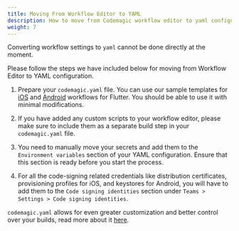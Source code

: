 ```yaml
---
title: Moving From Workflow Editor to YAML
description: How to move from Codemagic workflow editor to yaml configuration.
weight: 7
---
```


Converting workflow settings to `yaml` cannot be done directly at the moment.

Please follow the steps we have included below for moving from Workflow Editor to YAML configuration.

1. Prepare your `codemagic.yaml` file. You can use our sample templates for [iOS](https://github.com/codemagic-ci-cd/codemagic-sample-projects/blob/main/flutter/flutter-android-and-ios-yaml-demo-project/codemagic.yaml#L51) and [Android](https://github.com/codemagic-ci-cd/codemagic-sample-projects/blob/main/flutter/flutter-android-and-ios-yaml-demo-project/codemagic.yaml#L2) workflows for Flutter. You should be able to use it with minimal modifications.

2. If you have added any custom scripts to your workflow editor, please make sure to include them as a separate build step in your `codemagic.yaml` file.

3. You need to manually move your secrets and add them to the `Environment variables` section of your YAML configuration. Ensure that this section is ready before you start the process.

4. For all the code-signing related credentials like distribution certificates, provisioning profiles for iOS, and keystores for Android, you will have to add them to the `Code signing identities` section under `Teams > Settings > Code signing identities`.

`codemagic.yaml` allows for even greater customization and better control over your builds, read more about it [here](../getting-started/yaml).
